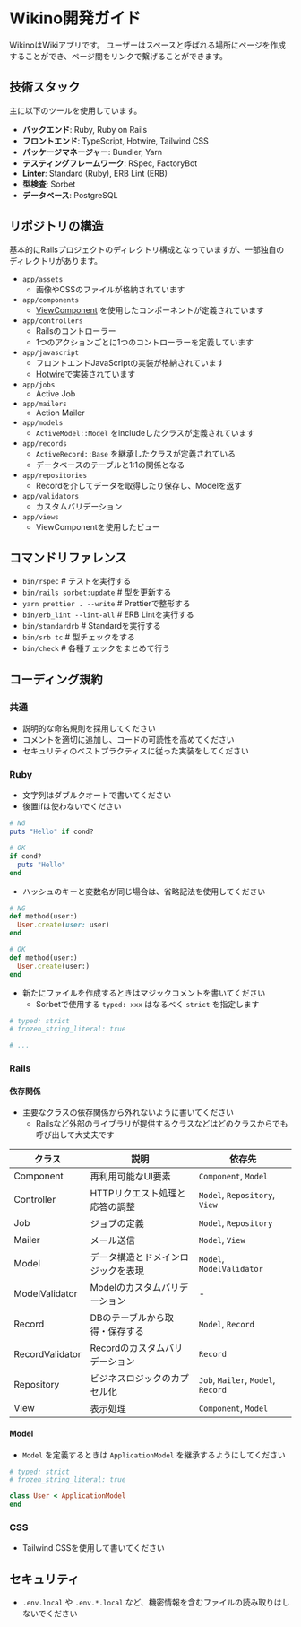 # Wikino開発ガイド

WikinoはWikiアプリです。
ユーザーはスペースと呼ばれる場所にページを作成することができ、ページ間をリンクで繋げることができます。

## 技術スタック

主に以下のツールを使用しています。

- **バックエンド**: Ruby, Ruby on Rails
- **フロントエンド**: TypeScript, Hotwire, Tailwind CSS
- **パッケージマネージャー**: Bundler, Yarn
- **テスティングフレームワーク**: RSpec, FactoryBot
- **Linter**: Standard (Ruby), ERB Lint (ERB)
- **型検査**: Sorbet
- **データベース**: PostgreSQL

## リポジトリの構造

基本的にRailsプロジェクトのディレクトリ構成となっていますが、一部独自のディレクトリがあります。

- `app/assets`
  - 画像やCSSのファイルが格納されています
- `app/components`
  - [ViewComponent](https://viewcomponent.org) を使用したコンポーネントが定義されています
- `app/controllers`
  - Railsのコントローラー
  - 1つのアクションごとに1つのコントローラーを定義しています
- `app/javascript`
  - フロントエンドJavaScriptの実装が格納されています
  - [Hotwire](https://hotwired.dev)で実装されています
- `app/jobs`
  - Active Job
- `app/mailers`
  - Action Mailer
- `app/models`
  - `ActiveModel::Model` をincludeしたクラスが定義されています
- `app/records`
  - `ActiveRecord::Base` を継承したクラスが定義されている
  - データベースのテーブルと1:1の関係となる
- `app/repositories`
  - Recordを介してデータを取得したり保存し、Modelを返す
- `app/validators`
  - カスタムバリデーション
- `app/views`
  - ViewComponentを使用したビュー

## コマンドリファレンス

- `bin/rspec` # テストを実行する
- `bin/rails sorbet:update` # 型を更新する
- `yarn prettier . --write` # Prettierで整形する
- `bin/erb_lint --lint-all` # ERB Lintを実行する
- `bin/standardrb` # Standardを実行する
- `bin/srb tc` # 型チェックをする
- `bin/check` # 各種チェックをまとめて行う

## コーディング規約

### 共通

- 説明的な命名規則を採用してください
- コメントを適切に追加し、コードの可読性を高めてください
- セキュリティのベストプラクティスに従った実装をしてください

### Ruby

- 文字列はダブルクオートで書いてください
- 後置ifは使わないでください

```rb
# NG
puts "Hello" if cond?

# OK
if cond?
  puts "Hello"
end
```

- ハッシュのキーと変数名が同じ場合は、省略記法を使用してください

```rb
# NG
def method(user:)
  User.create(user: user)
end

# OK
def method(user:)
  User.create(user:)
end
```

- 新たにファイルを作成するときはマジックコメントを書いてください
  - Sorbetで使用する `typed: xxx` はなるべく `strict` を指定します

```rb
# typed: strict
# frozen_string_literal: true

# ...
```

### Rails

#### 依存関係

- 主要なクラスの依存関係から外れないように書いてください
  - Railsなど外部のライブラリが提供するクラスなどはどのクラスからでも呼び出して大丈夫です

| クラス          | 説明                               | 依存先                             |
| --------------- | ---------------------------------- | ---------------------------------- |
| Component       | 再利用可能なUI要素                 | `Component`, `Model`               |
| Controller      | HTTPリクエスト処理と応答の調整     | `Model`, `Repository`, `View`      |
| Job             | ジョブの定義                       | `Model`, `Repository`              |
| Mailer          | メール送信                         | `Model`, `View`                    |
| Model           | データ構造とドメインロジックを表現 | `Model`, `ModelValidator`          |
| ModelValidator  | Modelのカスタムバリデーション      | -                                  |
| Record          | DBのテーブルから取得・保存する     | `Model`, `Record`                  |
| RecordValidator | Recordのカスタムバリデーション     | `Record`                           |
| Repository      | ビジネスロジックのカプセル化       | `Job`, `Mailer`, `Model`, `Record` |
| View            | 表示処理                           | `Component`, `Model`               |

#### Model

- `Model` を定義するときは `ApplicationModel` を継承するようにしてください

```rb
# typed: strict
# frozen_string_literal: true

class User < ApplicationModel
end
```

### CSS

- Tailwind CSSを使用して書いてください

## セキュリティ

- `.env.local` や `.env.*.local` など、機密情報を含むファイルの読み取りはしないでください
